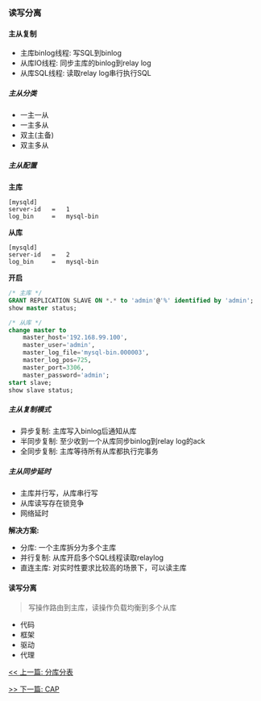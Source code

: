 ### 读写分离

#### 主从复制

* 主库binlog线程: 写SQL到binlog
* 从库IO线程: 同步主库的binlog到relay log
* 从库SQL线程: 读取relay log串行执行SQL

##### 主从分类

* 一主一从
* 一主多从
* 双主(主备)
* 双主多从

##### 主从配置

**主库**

```console
[mysqld]
server-id	=	1
log_bin 	=	mysql-bin
```

**从库**

```console
[mysqld]
server-id	=	2
log_bin 	=	mysql-bin
```

**开启**

```sql
/* 主库 */
GRANT REPLICATION SLAVE ON *.* to 'admin'@'%' identified by 'admin';
show master status;

/* 从库 */
change master to
    master_host='192.168.99.100',
    master_user='admin',
    master_log_file='mysql-bin.000003',
    master_log_pos=725,
    master_port=3306,
    master_password='admin';
start slave;
show slave status;
```

##### 主从复制模式

* 异步复制: 主库写入binlog后通知从库
* 半同步复制: 至少收到一个从库同步binlog到relay log的ack
* 全同步复制: 主库等待所有从库都执行完事务

##### 主从同步延时

* 主库并行写，从库串行写
* 从库读写存在锁竞争
* 网络延时

**解决方案:**

* 分库: 一个主库拆分为多个主库
* 并行复制: 从库开启多个SQL线程读取relaylog
* 直连主库: 对实时性要求比较高的场景下，可以读主库

#### 读写分离

> 写操作路由到主库，读操作负载均衡到多个从库

* 代码
* 框架
* 驱动
* 代理


[<< 上一篇: 分库分表](9-数据库/分库分表.md)

[>> 下一篇: CAP](10-分布式/CAP.md)

